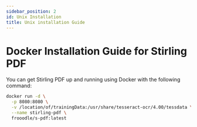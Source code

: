 ```yaml
---
sidebar_position: 2
id: Unix Installation
title: Unix installation Guide
---
```

# Docker Installation Guide for Stirling PDF

You can get Stirling PDF up and running using Docker with the following command:

```bash
docker run -d \
  -p 8080:8080 \
  -v /location/of/trainingData:/usr/share/tesseract-ocr/4.00/tessdata \
  --name stirling-pdf \
  frooodle/s-pdf:latest
```